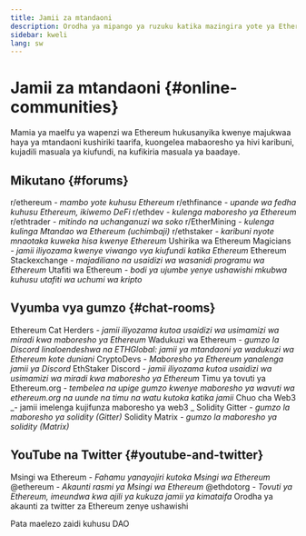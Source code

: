 ```yaml
---
title: Jamii za mtandaoni
description: Orodha ya mipango ya ruzuku katika mazingira yote ya Ethereum.
sidebar: kweli
lang: sw
---
```


# Jamii za mtandaoni {#online-communities}

Mamia ya maelfu ya wapenzi wa Ethereum hukusanyika kwenye majukwaa haya ya mtandaoni kushiriki taarifa, kuongelea mabaoresho ya hivi karibuni, kujadili masuala ya kiufundi, na kufikiria masuala ya baadaye.

## Mikutano {#forums}

<SocialListItem socialIcon="reddit"><Link to="https://www.reddit.com/r/ethereum">r/ethereum</Link> _- mambo yote kuhusu Ethereum_</SocialListItem>
<SocialListItem socialIcon="reddit"><Link to="https://www.reddit.com/r/ethfinance/">r/ethfinance</Link> _- upande wa fedha kuhusu Ethereum, ikiwemo DeFi_</SocialListItem>
<SocialListItem socialIcon="reddit"><Link to="https://www.reddit.com/r/ethdev/">r/ethdev</Link> _- kulenga maboresho ya Ethereum_</SocialListItem>
<SocialListItem socialIcon="reddit"><Link to="https://www.reddit.com/r/ethtrader/">r/ethtrader</Link> _- mitindo na uchanganuzi wa soko_</SocialListItem>
<SocialListItem socialIcon="reddit"><Link to="https://www.reddit.com/r/EtherMining/">r/EtherMining</Link> _- kulenga kulinga Mtandao wa Ethereum (uchimbaji)_</SocialListItem>
<SocialListItem socialIcon="reddit"><Link to="https://www.reddit.com/r/ethstaker/">r/ethstaker</Link> _- karibuni nyote mnaotaka kuweka hisa kwenye Ethereum_</SocialListItem>
<SocialListItem socialIcon="webpage"><Link to="https://ethereum-magicians.org">Ushirika wa Ethereum Magicians</Link> _- jamii iliyozama kwenye viwango vya kiufundi katika Ethereum_</SocialListItem>
<SocialListItem socialIcon="stackExchange"><Link to="https://ethereum.stackexchange.com">Ethereum Stackexchange</Link> _- majadiliano na usaidizi wa wasanidi programu wa Ethereum_</SocialListItem>
<SocialListItem socialIcon="webpage"><Link to="https://ethresear.ch">Utafiti wa Ethereum</Link> _- bodi ya ujumbe yenye ushawishi mkubwa kuhusu utafiti wa uchumi wa kripto_</SocialListItem>

## Vyumba vya gumzo {#chat-rooms}

<SocialListItem socialIcon="discord"><Link to="https://discord.com/invite/Nz6rtfJ8Cu">Ethereum Cat Herders</Link> _- jamii iliyozama kutoa usaidizi wa usimamizi wa miradi kwa maboresho ya Ethereum_</SocialListItem>
<SocialListItem socialIcon="discord"><Link to="https://ethglobal.co/discord">Wadukuzi wa Ethereum</Link> _- gumzo la Discord linaloendeshwa na ETHGlobal: jamii ya mtandaoni ya wadukuzi wa Ethereum kote duniani_</SocialListItem>
<SocialListItem socialIcon="discord"><Link to="https://discord.gg/5W5tVb3">CryptoDevs</Link> _- Maboresho ya Ethereum yanalenga jamii ya Discord_</SocialListItem>
<SocialListItem socialIcon="discord"><Link to="https://discord.io/ethstaker">EthStaker Discord</Link> _- jamii iliyozama kutoa usaidizi wa usimamizi wa miradi kwa maboresho ya Ethereum_</SocialListItem>
<SocialListItem socialIcon="discord"><Link to="https://discord.gg/CetY6Y4">Timu ya tovuti ya Ethereum.org</Link> _- tembelea na upige gumzo kwenye maboresho ya wavuti wa ethereum.org na uunde na timu na watu kutoka katika jamii_</SocialListItem>
<SocialListItem socialIcon="discord"><Link to="https://discord.gg/ZH5aXDgWEU">Chuo cha Web3</Link> _- jamii imelenga kujifunza maboresho ya web3 _</SocialListItem>
<SocialListItem socialIcon="webpage"><Link to="https://gitter.im/ethereum/solidity/">Solidity Gitter</Link> _- gumzo la maboresho ya solidity (Gitter)_</SocialListItem>
<SocialListItem socialIcon="webpage"><Link to="https://matrix.to/#/#ethereum_solidity:gitter.im">Solidity Matrix</Link> _- gumzo la maboresho ya solidity (Matrix)_</SocialListItem>

## YouTube na Twitter {#youtube-and-twitter}

<SocialListItem socialIcon="youtube"><Link to="https://www.youtube.com/c/EthereumFoundation">Msingi wa Ethereum</Link> _- Fahamu yanayojiri kutoka Msingi wa Ethereum_</SocialListItem>
<SocialListItem socialIcon="twitter"><Link to="https://twitter.com/ethereum">@ethereum</Link> _- Akaunti rasmi ya Msingi wa Ethereum_</SocialListItem>
<SocialListItem socialIcon="twitter"><Link to="https://twitter.com/ethdotorg">@ethdotorg</Link> _- Tovuti ya Ethereum, imeundwa kwa ajili ya kukuza jamii ya kimataifa_</SocialListItem>
<SocialListItem socialIcon="webpage"><Link to="https://hive.one/c/Ethereum?page=1">Orodha ya akaunti za twitter za Ethereum zenye ushawishi</Link></SocialListItem>

<Divider />

<Callout emoji=":classical_building:" titleKey="page-community-daos-callout-title" descriptionKey="page-community-daos-callout-description">
  <div>
    <ButtonLink to="/community/get-involved/#decentralized-autonomous-organizations-daos">
      Pata maelezo zaidi kuhusu DAO
    </ButtonLink>
  </div>
</Callout>

